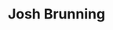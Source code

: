 ---
short_name: joshbrunning
title: Josh Brunning
position: 2nd Year SLLET Student<br>Radio Host & Producer
email: hello@josh.me.uk
twitter: _josh_justjosh
github: josh-justjosh
linkedin: joshua-brunning
#patreon: joshbrunning
rss: https://blog.josh.me.uk/feed.xml
photo: https://pbs.twimg.com/profile_images/1451274575183024128/7dTpWnMl_400x400.jpg
---